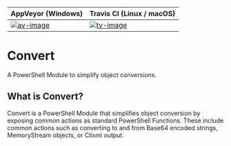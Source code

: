 | AppVeyor (Windows)        | Travis CI (Linux / macOS) |
|---------------------------|---------------------------|
| [![av-image][]][av-site]  | [![tv-image][]][tv-site]  |

# Convert
A PowerShell Module to simplify object conversions.

## What is Convert?
Convert is a PowerShell Module that simplifies object conversion by exposing common actions as standard PowerShell Functions. These include common actions such as converting to and from Base64 encoded strings, MemoryStream objects, or Clixml output.

[av-image]: https://ci.appveyor.com/api/projects/status/37e2xyj4coyc63fr?svg=true
[av-site]: https://ci.appveyor.com/project/austoonz/convert
[tv-image]: https://travis-ci.org/austoonz/Convert.svg?branch=master
[tv-site]: https://travis-ci.org/austoonz/Convert
